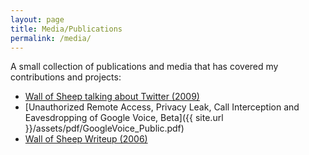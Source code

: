 ```yaml
---
layout: page
title: Media/Publications
permalink: /media/
---
```

A small collection of publications and media that has covered my contributions and projects:

* [Wall of Sheep talking about Twitter (2009)](https://www.forbes.com/2009/08/02/twitter-simmons-defcon-technology-security-twitter.html)
* [Unauthorized Remote Access, Privacy Leak, Call Interception and Eavesdropping of Google Voice, Beta]({{ site.url }}/assets/pdf/GoogleVoice_Public.pdf)
* [Wall of Sheep Writeup (2006)](https://www.zdnet.com/article/wall-of-sheep-at-defcon-illustrates-what-not-to-do/)
